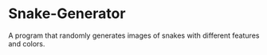 # Snake-Generator
A program that randomly generates images of snakes with different features and colors.
